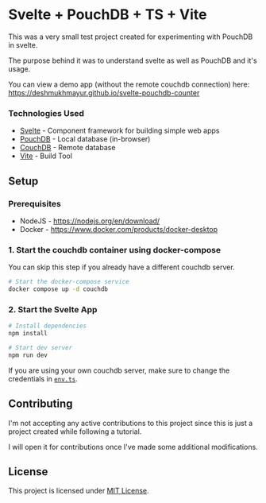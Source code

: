 # Svelte + PouchDB + TS + Vite

This was a very small test project created for experimenting with PouchDB in svelte.

The purpose behind it was to understand svelte as well as PouchDB and it's usage.

You can view a demo app (without the remote couchdb connection) here: https://deshmukhmayur.github.io/svelte-pouchdb-counter

### Technologies Used

- [Svelte](https://svelte.dev/) - Component framework for building simple web apps
- [PouchDB](https://pouchdb.com/) - Local database (in-browser)
- [CouchDB](https://couchdb.apache.org/) - Remote database
- [Vite](https://vitejs.dev/) - Build Tool

## Setup

### Prerequisites

- NodeJS - https://nodejs.org/en/download/
- Docker - https://www.docker.com/products/docker-desktop

### 1. Start the couchdb container using docker-compose 
You can skip this step if you already have a different couchdb server.

```bash
# Start the docker-compose service
docker compose up -d couchdb
```

### 2. Start the Svelte App

```bash
# Install dependencies
npm install

# Start dev server
npm run dev
```

If you are using your own couchdb server, make sure to change the credentials in [`env.ts`](src/env.ts).

## Contributing

I'm not accepting any active contributions to this project since this is just a project created while following a tutorial.

I will open it for contributions once I've made some additional modifications.

## License
This project is licensed under [MIT License](./LICENSE).